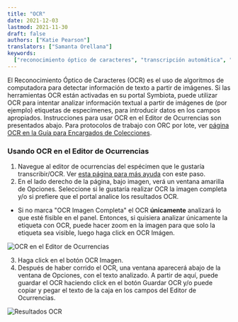 ```yaml
---
title: "OCR"
date: 2021-12-03
lastmod: 2021-11-30
draft: false
authors: ["Katie Pearson"]
translators: ["Samanta Orellana"]
keywords:
  ["reconocimiento óptico de caracteres", "transcripción automática", "OCR"]
---
```


El Reconocimiento Óptico de Caracteres (OCR) es el uso de algoritmos de computadora para detectar información de texto a partir de imágenes. Si las herramientas OCR están activadas en su portal Symbiota, puede utilizar OCR para intentar analizar información textual a partir de imágenes de (por ejemplo) etiquetas de especímenes, para introducir datos en los campos apropiados. Instrucciones para usar OCR en el Editor de Ocurrencias son presentados abajo. Para protocolos de trabajo con ORC por lote, ver [página OCR en la Guía para Encargados de Colecciones](/Collection_Manager_Guide/batch_ocr).

### Usando OCR en el Editor de Ocurrencias

1. Navegue al editor de ocurrencias del espécimen que le gustaría transcribir/OCR. Ver [esta página para más ayuda](/Editor_Guide/Editing_Searching_Records) con este paso.
2. En el lado derecho de la página, bajo imagen, verá un ventana amarilla de Opciones. Seleccione si le gustaría realizar OCR la imagen completa y/o si prefiere que el portal analice los resultados OCR.

- Si no marca "OCR Imagen Completa" el OCR **únicamente** analizará lo que esté fisible en el panel. Entonces, si quisiera analizar únicamente la etiqueta con OCR, puede hacer zoom en la imagen para que solo la etiqueta sea visible, luego haga click en OCR Imágen.

![OCR en el Editor de Ocurrencias](/img/occeditorwithocrbox.png)

3. Haga click en el botón OCR Imagen.
4. Después de haber corrido el OCR, una ventana aparecerá abajo de la ventana de Opciones, con el texto analizado. A partir de aquí, puede guardar el OCR haciendo click en el botón Guardar OCR y/o puede copiar y pegar el texto de la caja en los campos del Editor de Ocurrencias.

![Resultados OCR](/img/occeditorwithocr.png)
